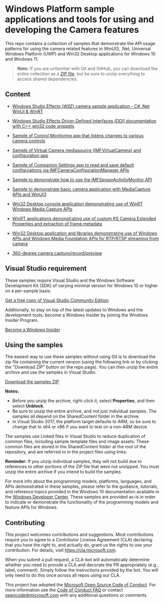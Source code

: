 
<!---
  samplefwlink: TBD
--->

# Windows Platform sample applications and tools for using and developing the Camera features

This repo contains a collection of samples that demonstrate the API usage patterns for using the camera related features in WinUI3, .Net, Universal Windows Platform (UWP) and Win32 Desktop applications for Windows 10 and Windows 11.

> **Note:** If you are unfamiliar with Git and GitHub, you can download the entire collection as a 
> [ZIP file](https://github.com/microsoft/Windows-Camera/archive/master.zip), but be 
> sure to unzip everything to access shared dependencies. 

## Content

- [Windows Studio Effects (*WSE*) camera sample application - C# .Net WinUI & WinRT](Samples/WindowsStudio/README.md)

- [Windows Studio Effects Driver-Defined Interfaces *(DDI)* documentation with C++ win32 code snippets](Samples/WindowsStudio/Windows%20Studio%20Effects%20DDIs.md)

- [Sample of Control Monitoring app that listens changes to various camera controls](Samples/ControlMonitorApp/readme.md)

- [Sample of Virtual Camera mediasource (IMFVirtualCamera) and configuration app](Samples/VirtualCamera/README.md)

- [Sample of Companion Settings app to read and save default configurations via IMFCameraConfigurationManager APIs](Samples/CameraSettingsExternalSettingsApp/readme.md)

- [Sample to demonstrate how to use the IMFSensorActivityMonitor API](Samples/SensorActivityMonitorConsoleApp/readme.md)

- [Sample to demonstrate basic camera application with MediaCapture APIs and WinUI3](Samples/MediaCaptureWinUI3/MediaCaptureWinUI3/Readme.md)

- [Win32 Desktop console application demonstrating use of WinRT Windows Media Capture APIs](Samples/WMCConsole_winrtcpp/README.md)

- [WinRT applications demonstrating use of custom KS Camera Extended Properties and extraction of frame metadata](Samples/ExtendedControlAndMetadata/README.md)

- [Win32 Desktop application and libraries demonstrating use of Windows APIs and Windows Media Foundation APIs for RTP/RTSP streaming from camera](Samples/NetworkMediaStreamer/Readme.md)

- [360-degree camera capture/record/preview](Tools/Cam360/README.md)

## Visual Studio requirement

These samples require Visual Studio and the Windows Software Development Kit (SDK) of varying minimal version for Windows 10 or higher on a per-sample basis.

   [Get a free copy of Visual Studio Community Edition](https://visualstudio.microsoft.com/)

Additionally, to stay on top of the latest updates to Windows and the development tools, become a Windows Insider by joining the Windows Insider Program.

   [Become a Windows Insider](https://insider.windows.com/)

## Using the samples

The easiest way to use these samples without using Git is to download the zip file containing the current version (using the following link or by clicking the "Download ZIP" button on the repo page). You can then unzip the entire archive and use the samples in Visual Studio.

   [Download the samples ZIP](../../archive/master.zip)

   **Notes:** 
   * Before you unzip the archive, right-click it, select **Properties**, and then select **Unblock**.
   * Be sure to unzip the entire archive, and not just individual samples. The samples all depend on the SharedContent folder in the archive.   
   * In Visual Studio 2017, the platform target defaults to ARM, so be sure to change that to x64 or x86 if you want to test on a non-ARM device. 
   
The samples use Linked files in Visual Studio to reduce duplication of common files, including sample template files and image assets. These common files are stored in the SharedContent folder at the root of the repository, and are referred to in the project files using links.

**Reminder:** If you unzip individual samples, they will not build due to references to other portions of the ZIP file that were not unzipped. You must unzip the entire archive if you intend to build the samples.

For more info about the programming models, platforms, languages, and APIs demonstrated in these samples, please refer to the guidance, tutorials, and reference topics provided in the Windows 10 documentation available in the [Windows Developer Center](http://go.microsoft.com/fwlink/p/?LinkID=532421). These samples are provided as-is in order to indicate or demonstrate the functionality of the programming models and feature APIs for Windows.

## Contributing

This project welcomes contributions and suggestions.  Most contributions require you to agree to a
Contributor License Agreement (CLA) declaring that you have the right to, and actually do, grant us
the rights to use your contribution. For details, visit https://cla.microsoft.com.

When you submit a pull request, a CLA-bot will automatically determine whether you need to provide
a CLA and decorate the PR appropriately (e.g., label, comment). Simply follow the instructions
provided by the bot. You will only need to do this once across all repos using our CLA.

This project has adopted the [Microsoft Open Source Code of Conduct](https://opensource.microsoft.com/codeofconduct/).
For more information see the [Code of Conduct FAQ](https://opensource.microsoft.com/codeofconduct/faq/) or
contact [opencode@microsoft.com](mailto:opencode@microsoft.com) with any additional questions or comments.


